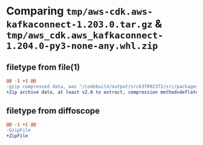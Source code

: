 # Comparing `tmp/aws-cdk.aws-kafkaconnect-1.203.0.tar.gz` & `tmp/aws_cdk.aws_kafkaconnect-1.204.0-py3-none-any.whl.zip`

## filetype from file(1)

```diff
@@ -1 +1 @@
-gzip compressed data, was "/codebuild/output/src637092372/src/packages/@aws-cdk/aws-kafkaconnect/dist/python/aws-cdk.aws-kafkaconnect-1.203.0.tar", last modified: Wed May 31 18:47:55 2023, max compression
+Zip archive data, at least v2.0 to extract, compression method=deflate
```

## filetype from diffoscope

```diff
@@ -1 +1 @@
-GzipFile
+ZipFile
```

